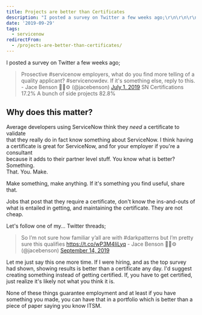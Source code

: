 ```yaml
---
title: Projects are better than Certificates
description: "I posted a survey on Twitter a few weeks ago;\r\n\r\n\r\n\r\n\r\n\r\n> Prosective #servicenow employers, what do you find more telling of a quality applicant? #serviceno..."
date: '2019-09-29'
tags:
  - servicenow
redirectFrom:
  - /projects-are-better-than-certificates/
---
```


<!--StartFragment-->

I posted a survey on Twitter a few weeks ago;

<!--EndFragment-->

<!--StartFragment-->

> Prosective #servicenow employers, what do you find more telling of a quality applicant? #servicenowdev. If it's something else, reply to this. - Jace Benson 👨‍💻⚙️ (@jacebenson) <a href="https://twitter.com/jacebenson/status/1145689658791272448?ref_src=twsrc%5Etfw">July 1, 2019</a>
> SN Certifications 17.2%
> A bunch of side projects 82.8%

<!--EndFragment-->

<!--StartFragment-->

## Why does this matter?

Average developers using ServiceNow think they *need* a certificate to validate\
that they really do in fact know something about ServiceNow. I think having\
a certificate is great for ServiceNow, and for your employer if you're a consultant\
because it adds to their partner level stuff. You know what is better? Something.\
That. You. Make.

Make something, make anything. If it's something you find useful, share that.

Jobs that post that they require a certificate, don't know the ins-and-outs of\
what is entailed in getting, and maintaining the certificate. They are not cheap.

Let's follow one of my... Twitter threads;

<!--EndFragment-->

<!--StartFragment-->

> So I’m not sure how familiar y’all are with #darkpatterns but I’m pretty sure this qualifies <a href="https://t.co/wP3M4IiLyq">https://t.co/wP3M4IiLyq</a> - Jace Benson 👨‍💻⚙️ (@jacebenson) <a href="https://twitter.com/jacebenson/status/1172949268489035782?ref_src=twsrc%5Etfw">September 14, 2019</a>

<!--EndFragment-->

<!--StartFragment-->

Let me just say this one more time. If I were hiring, and as the top survey had shown, showing results is better than a certificate any day. I'd suggest creating something instead of getting certified. If, you have to get certified, just realize it's likely not what you think it is.

None of these things guarantee employment and at least if you have something you made, you can have that in a portfolio which is better than a piece of paper saying you know ITSM.

<!--EndFragment-->